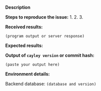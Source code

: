 <!--
If you are reporting a new issue, make sure that we do not have any duplicates
already open. You can ensure this by searching the issue list for this
repository. If there is a duplicate, please close your issue and add a comment
to the existing issue instead.

If you suspect your issue is a bug, please edit your issue description to
include the BUG REPORT INFORMATION shown below.

---------------------------------------------------
GENERAL SUPPORT INFORMATION
---------------------------------------------------

The GitHub issue tracker is for bug reports and feature requests.
General support can be found at the following locations:

- Cayley Forum - https://discourse.cayley.io
- IRC - irc.freenode.net #cayley channel

---------------------------------------------------
BUG REPORT INFORMATION
---------------------------------------------------
Use the command below to provide key information from your environment:
You do NOT have to include this information if this is a FEATURE REQUEST
-->

**Description**

<!--
Briefly describe the problem you are having in a few paragraphs.
-->

**Steps to reproduce the issue:**
1.
2.
3.

**Received results:**

<!--
Describe results you received.

Any additional information such as logs will help.
Enclose it into following markdown:
-->
```
(program output or server response)
```

**Expected results:**


**Output of `cayley version` or commit hash:**

```
(paste your output here)
```

**Environment details:**

Backend database: `(database and version)`
